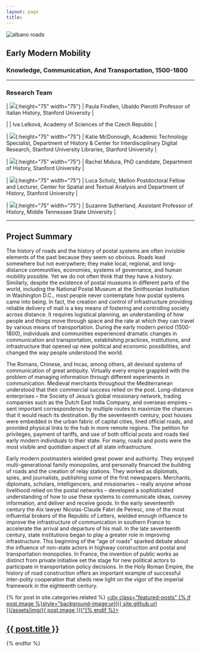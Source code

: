 ```yaml
---
layout: page
title:
---
```


![albano roads](https://github.com/EMmobility/emm_site/blob/gh-pages/assets/img/albano_roads.png?raw=true)
## Early Modern Mobility
### Knowledge, Communication, And Transportation, 1500-1800


---

### Research Team

| ![](https://github.com/EMmobility/emm_site/blob/gh-pages/assets/img/findlen.jpg?raw=true){:height="75" width="75"} | Paula Findlen, Ubaldo Pierotti Professor of Italian History, Stanford University |


|  | Iva Lelková, Academy of Sciences of the Czech Republic |


| ![](https://github.com/EMmobility/emm_site/blob/gh-pages/assets/img/mcdonough.JPG?raw=true){:height="75" width="75"} | Katie McDonough, Academic Technology Specialist, Department of History & Center for Interdisciplinary Digital Research, Stanford University Libraries, Stanford University |


| ![](https://github.com/EMmobility/emm_site/blob/gh-pages/assets/img/midura.jpg?raw=true){:height="75" width="75"} | Rachel Midura, PhD candidate, Department of History, Stanford University |


| ![](https://github.com/EMmobility/emm_site/blob/gh-pages/assets/img/scholz.jpg?raw=true){:height="75" width="75"} | Luca Scholz, Mellon Postdoctoral Fellow and Lecturer, Center for Spatial and Textual Analysis and Department of History, Stanford University |


| ![](https://github.com/EMmobility/emm_site/blob/gh-pages/assets/img/sutherland.JPG?raw=true){:height="75" width="75"} | Suzanne Sutherland, Assistant Professor of History, Middle Tennessee State University |


---

## Project Summary

The history of roads and the history of postal systems are often invisible elements of the past because they seem so obvious. Roads lead somewhere but not everywhere; they make local, regional, and long-distance communities, economies, systems of governance, and human mobility possible. Yet we do not often think that they have a history. Similarly, despite the existence of postal museums in different parts of the world, including the National Postal Museum at the Smithsonian Institution in Washington D.C., most people never contemplate how postal systems came into being. In fact, the creation and control of infrastructure providing reliable delivery of mail is a key means of fostering and controlling society across distance. It requires logistical planning, an understanding of how people and things move through space and the rate at which they can travel by various means of transportation. During the early modern period (1500-1800), individuals and communities experienced dramatic changes in communication and transportation, establishing practices, institutions, and infrastructure that opened up new political and economic possibilities, and changed the way people understood the world.

The Romans, Chinese, and Incas, among others, all devised systems of communication of great antiquity. Virtually every empire grappled with the problem of managing information through different experiments in communication. Medieval merchants throughout the Mediterranean understood that their commercial success relied on the post. Long-distance enterprises – the Society of Jesus’s global missionary network, trading companies such as the Dutch East India Company, and overseas empires – sent important correspondence by multiple routes to maximize the chances that it would reach its destination. By the seventeenth century, post houses were embedded in the urban fabric of capital cities, lined official roads, and provided physical links to the hub in more remote regions. The petition for privileges, payment of tariffs, and use of both official posts and roads tied early modern individuals to their state. For many, roads and posts were the most visible and quotidian aspect of all state infrastructure.

Early modern postmasters wielded great power and authority. They enjoyed multi-generational family monopolies, and personally financed the building of roads and the creation of relay stations. They worked as diplomats, spies, and journalists, publishing some of the first newspapers. Merchants, diplomats, scholars, intelligencers, and missionaries – really anyone whose livelihood relied on the postal networks – developed a sophisticated understanding of how to use these systems to communicate ideas, convey information, and deliver and receive goods. In the early seventeenth century the Aix lawyer Nicolas-Claude Fabri de Peiresc, one of the most influential brokers of the Republic of Letters, wielded enough influence to improve the infrastructure of communication in southern France to accelerate the arrival and departure of his mail. In the late seventeenth century, state institutions began to play a greater role in improving infrastructure. This beginning of the “age of roads” sparked debate about the influence of non-state actors in highway construction and postal and transportation monopolies. In France, the invention of public works as distinct from private initiative set the stage for new political actors to participate in transportation policy decisions. In the Holy Roman Empire, the history of road construction offers an important example of successful inter-polity cooperation that sheds new light on the vigor of the imperial framework in the eighteenth century.

{% for post in site.categories.related %}
  <a href="{{ site.github.url }}{{ post.url }}">
    <div class="featured-posts" {% if post.image %}style="background-image:url({{ site.github.url }}/assets/img/{{ post.image }})"{% endif %}>
      <h2><span>{{ post.title }}</span></h2>
    </div>
  </a>
{% endfor %}
